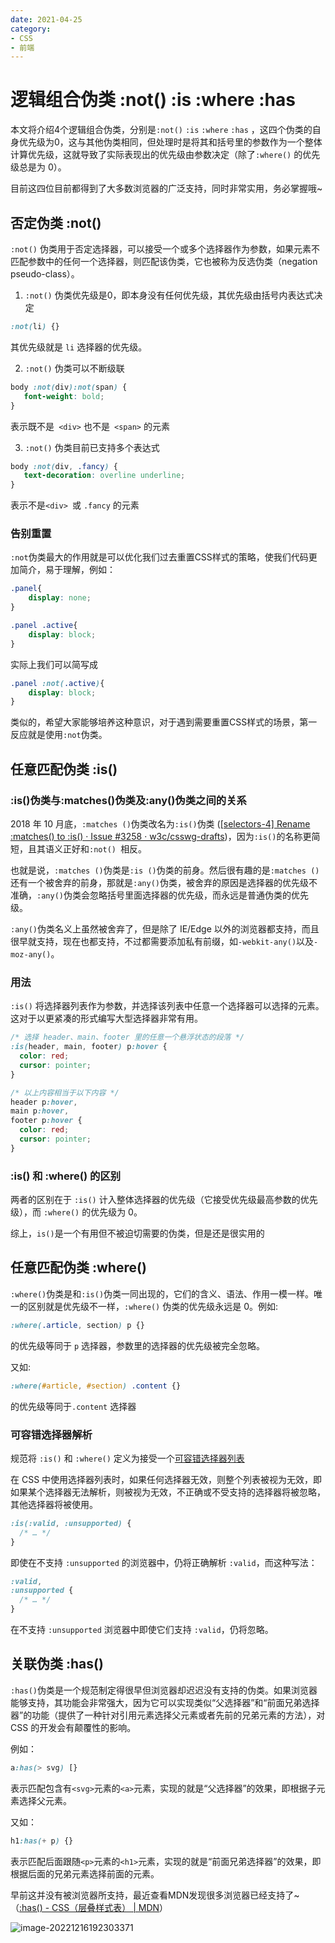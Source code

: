 ```yaml
---
date: 2021-04-25
category:
- CSS
- 前端
---
```


# 逻辑组合伪类 :not() :is :where :has 

本文将介绍4个逻辑组合伪类，分别是`:not()` `:is` `:where` `:has` ，这四个伪类的自身优先级为0，这与其他伪类相同，但处理时是将其和括号里的参数作为一个整体计算优先级，这就导致了实际表现出的优先级由参数决定（除了`:where()` 的优先级总是为 0）。

目前这四位目前都得到了大多数浏览器的广泛支持，同时非常实用，务必掌握哦~

## 否定伪类 :not()

`:not()` 伪类用于否定选择器，可以接受一个或多个选择器作为参数，如果元素不匹配参数中的任何一个选择器，则匹配该伪类，它也被称为反选伪类（negation pseudo-class）。

1. `:not()` 伪类优先级是0，即本身没有任何优先级，其优先级由括号内表达式决定

```css
:not(li) {}
```

   其优先级就是 `li` 选择器的优先级。

2. `:not()` 伪类可以不断级联

```css
body :not(div):not(span) {
   font-weight: bold;
}
```

   表示既不是` <div>` 也不是` <span>` 的元素

3. `:not()` 伪类目前已支持多个表达式

```css
body :not(div, .fancy) {
   text-decoration: overline underline;
}
```

   表示不是`<div> `或 `.fancy` 的元素

### 告别重置

`:not`伪类最大的作用就是可以优化我们过去重置CSS样式的策略，使我们代码更加简介，易于理解，例如：

```css
.panel{
    display: none;
}

.panel .active{
    display: block;
}
```

实际上我们可以简写成

```css
.panel :not(.active){
    display: block;
}
```

类似的，希望大家能够培养这种意识，对于遇到需要重置CSS样式的场景，第一反应就是使用`:not`伪类。

## 任意匹配伪类 :is()

### :is()伪类与:matches()伪类及:any()伪类之间的关系

2018 年 10 月底，`:matches ()`伪类改名为`:is()`伪类 ([[selectors-4] Rename :matches() to :is() · Issue #3258 · w3c/csswg-drafts](https://github.com/w3c/csswg-drafts/issues/3258))，因为`:is()`的名称更简短，且其语义正好和`:not() `相反。

也就是说，`:matches ()`伪类是`:is ()`伪类的前身。然后很有趣的是`:matches ()`还有一个被舍弃的前身，那就是`:any()`伪类，被舍弃的原因是选择器的优先级不准确，`:any()`伪类会忽略括号里面选择器的优先级，而永远是普通伪类的优先级。

`:any()`伪类名义上虽然被舍弃了，但是除了 IE/Edge 以外的浏览器都支持，而且很早就支持，现在也都支持，不过都需要添加私有前缀，如`-webkit-any()`以及`-moz-any()`。

### 用法

 `:is()` 将选择器列表作为参数，并选择该列表中任意一个选择器可以选择的元素。这对于以更紧凑的形式编写大型选择器非常有用。

```css
/* 选择 header、main、footer 里的任意一个悬浮状态的段落 */
:is(header, main, footer) p:hover {
  color: red;
  cursor: pointer;
}

/* 以上内容相当于以下内容 */
header p:hover,
main p:hover,
footer p:hover {
  color: red;
  cursor: pointer;
}
```

### :is() 和 :where() 的区别

两者的区别在于 `:is()` 计入整体选择器的优先级（它接受优先级最高参数的优先级），而 `:where()` 的优先级为 0。

综上，`is()`是一个有用但不被迫切需要的伪类，但是还是很实用的

## 任意匹配伪类 :where()

`:where()`伪类是和`:is()`伪类一同出现的，它们的含义、语法、作用一模一样。唯一的区别就是优先级不一样，`:where()` 伪类的优先级永远是 0。例如:

```css
:where(.article, section) p {}
```

的优先级等同于 `p` 选择器，参数里的选择器的优先级被完全忽略。

又如:
```css
:where(#article, #section) .content {}
```

的优先级等同于`.content` 选择器

### 可容错选择器解析

规范将 `:is()` 和 `:where()` 定义为接受一个[可容错选择器列表](https://drafts.csswg.org/selectors-4/#typedef-forgiving-selector-list)

在 CSS 中使用选择器列表时，如果任何选择器无效，则整个列表被视为无效，即如果某个选择器无法解析，则被视为无效，不正确或不受支持的选择器将被忽略，其他选择器将被使用。

```css
:is(:valid, :unsupported) {
  /* … */
}
```

即使在不支持 `:unsupported` 的浏览器中，仍将正确解析 `:valid`，而这种写法：

```css
:valid,
:unsupported {
  /* … */
}
```

在不支持 `:unsupported` 浏览器中即使它们支持 `:valid`，仍将忽略。

## 关联伪类 :has()

`:has()`伪类是一个规范制定得很早但浏览器却迟迟没有支持的伪类。如果浏览器能够支持，其功能会非常强大，因为它可以实现类似“父选择器”和“前面兄弟选择器”的功能（提供了一种针对引用元素选择父元素或者先前的兄弟元素的方法），对CSS 的开发会有颠覆性的影响。

例如：

```css
a:has(> svg) [}
```

表示匹配包含有`<svg>`元素的`<a>`元素，实现的就是“父选择器”的效果，即根据子元素选择父元素。

又如：

```css
h1:has(+ p) {}
```

表示匹配后面跟随`<p>`元素的`<h1>`元素，实现的就是“前面兄弟选择器”的效果，即根据后面的兄弟元素选择前面的元素。

早前这并没有被浏览器所支持，最近查看MDN发现很多浏览器已经支持了~（[:has() - CSS（层叠样式表） | MDN](https://developer.mozilla.org/zh-CN/docs/Web/CSS/:has)）

![image-20221216192303371](https://cdn.yihuiblog.top/images/202212161923485.png)

